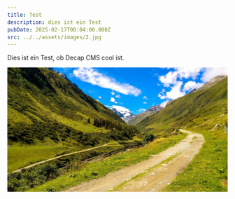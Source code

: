 ```yaml
---
title: Test
description: dies ist ein Test
pubDate: 2025-02-17T00:04:00.000Z
src: ../../assets/images/2.jpg
---
```

Dies ist ein Test, ob Decap CMS cool ist.

![](../../assets/images/nature-943768_1920.jpg)
